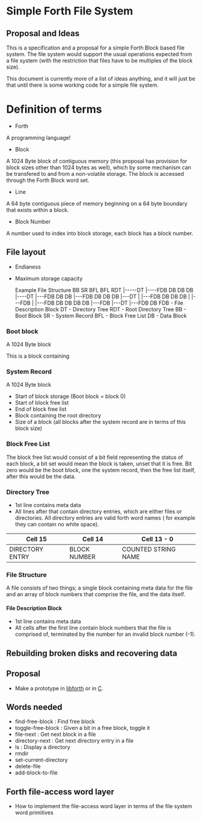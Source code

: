 # Simple Forth File System
## Proposal and Ideas

This is a specification and a proposal for a simple Forth Block based file
system. The file system would support the usual operations expected from a file
system (with the restriction that files have to be multiples of the block
size).

This document is currently more of a list of ideas anything, and it will just
be that until there is some working code for a simple file system.

# Definition of terms

* Forth

A programming language!

* Block

A 1024 Byte block of contiguous memory (this proposal has provision for block sizes 
other than 1024 bytes as well), which by some mechanism can be transfered to and 
from a non-volatile storage. The block is accessed through the Forth Block
word set.

* Line

A 64 byte contiguous piece of memory beginning on a 64 byte boundary that
exists within a block.

* Block Number

A number used to index into block storage, each block has a block number.

## File layout

* Endianess
* Maximum storage capacity

	Example File Structure
	BB
	SR
	BFL BFL
	RDT
	|-----DT
	      |----FDB DB DB DB
	      |----DT
	           |---FDB DB DB
	           |---FDB DB DB DB
	           |---DT
	           |   |---FDB DB DB DB 
	           |   |---FDB
	           |   |---FDB DB DB DB DB
	           |---FDB
	           |---DT
	               |---FDB DB
	FDB - File Description Block
	DT  - Directory Tree
	RDT - Root Directory Tree
	BB  - Boot Block
	SR  - System Record
	BFL - Block Free List
	DB  - Data Block


### Boot block

A 1024 Byte block

This is a block containing 

### System Record

A 1024 Byte block

* Start of block storage (Boot block = block 0)
* Start of block free list
* End of block free list
* Block containing the root directory
* Size of a block (all blocks after the system record are in terms of
this block size)

### Block Free List

The block free list would consist of a bit field representing the status of
each block, a bit set would mean the block is taken, unset that it is free. Bit
zero would be the boot block, one the system record, then the free list itself,
after this would be the data.

### Directory Tree

* 1st line contains meta data
* All lines after that contain directory entries, which are either files
or directories. All directory entries are valid forth word names ( for
example they can contain no white space).

| Cell  15        | Cell 14      | Cell  13 - 0         |
|-----------------|--------------|----------------------|
| DIRECTORY ENTRY | BLOCK NUMBER | COUNTED STRING NAME  |

### File Structure

A file consists of two things; a single block containing meta data for the file
and an array of block numbers that comprise the file, and the data itself. 

#### File Description Block

* 1st line contains meta data
* All cells after the first line contain block numbers that the file is
comprised of, terminated by the number for an invalid block number (-1).

## Rebuilding broken disks and recovering data

## Proposal

* Make a prototype in [libforth][] or in [C][].

## Words needed

* find-free-block    : Find free block 
* toggle-free-block  : Given a bit in a free block, toggle it
* file-next          : Get next block in a file
* directory-next     : Get next directory entry in a file
* ls                 : Display a directory
* rmdir
* set-current-directory
* delete-file
* add-block-to-file

## Forth file-access word layer

* How to implement the file-access word layer in terms of the
file system word primitives

[Forth Blocks]: http://wiki.c2.com/?ForthBlocks
[Forth]: https://en.wikipedia.org/wiki/Forth_(programming_language)
[C]: https://en.wikipedia.org/wiki/C_programming_Language
[libforth]: https://github.com/howerj/libforth
